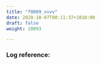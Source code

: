```yaml
---
title: "f0009_vvvv"
date: 2020-10-07T00:11:37+1010:00
draft: false
weight: 10093

---
```


### Log reference: <no value>

```
